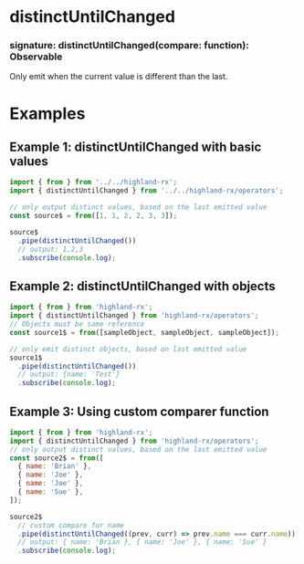 # distinctUntilChanged
### signature: distinctUntilChanged(compare: function): Observable
Only emit when the current value is different than the last.

# Examples
## Example 1: distinctUntilChanged with basic values
```javascript
import { from } from '../../highland-rx';
import { distinctUntilChanged } from '../../highland-rx/operators';

// only output distinct values, based on the last emitted value
const source$ = from([1, 1, 2, 2, 3, 3]);

source$
  .pipe(distinctUntilChanged())
  // output: 1,2,3
  .subscribe(console.log);
```

## Example 2: distinctUntilChanged with objects
```javascript
import { from } from 'highland-rx';
import { distinctUntilChanged } from 'highland-rx/operators';
// Objects must be same reference
const source1$ = from([sampleObject, sampleObject, sampleObject]);

// only emit distinct objects, based on last emitted value
source1$
  .pipe(distinctUntilChanged())
  // output: {name: 'Test'}
  .subscribe(console.log);
```

## Example 3: Using custom comparer function
```javascript
import { from } from 'highland-rx';
import { distinctUntilChanged } from 'highland-rx/operators';
// only output distinct values, based on the last emitted value
const source2$ = from([
  { name: 'Brian' },
  { name: 'Joe' },
  { name: 'Joe' },
  { name: 'Sue' },
]);

source2$
  // custom compare for name
  .pipe(distinctUntilChanged((prev, curr) => prev.name === curr.name))
  // output: { name: 'Brian }, { name: 'Joe' }, { name: 'Sue' }
  .subscribe(console.log);
```